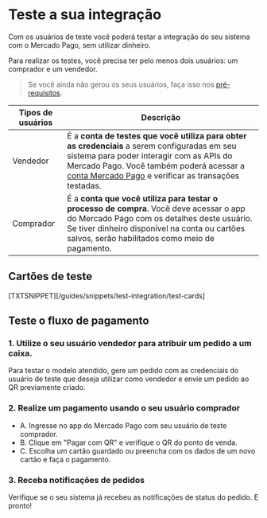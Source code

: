 # Teste a sua integração

Com os usuários de teste você poderá testar a integração do seu sistema com o Mercado Pago, sem utilizar dinheiro.

Para realizar os testes, você precisa ter pelo menos dois usuários: um comprador e um vendedor.
> Se você ainda não gerou os seus usuários, faça isso nos [pré-requisitos](https://www.mercadopago[FAKER][URL][DOMAIN]/developers/pt/guides/qr-code/pre-requisites).

| Tipos de usuários | Descrição |
| --- | --- |
| Vendedor | É a **conta de testes que você utiliza para obter as credenciais** a serem configuradas em seu sistema para poder interagir com as APIs do Mercado Pago. Você também poderá acessar a [conta Mercado Pago](https://www.mercadopago.com.br/activities) e verificar as transações testadas. |
| Comprador | É a **conta que você utiliza para testar o processo de compra**. Você deve acessar o app do Mercado Pago com os detalhes deste usuário. Se tiver dinheiro disponível na conta ou cartões salvos, serão habilitados como meio de pagamento. |

## Cartões de teste

[TXTSNIPPET][/guides/snippets/test-integration/test-cards]

## Teste o fluxo de pagamento

### 1. Utilize o seu usuário vendedor para atribuir um pedido a um caixa.

Para testar o modelo atendido, gere um pedido com as credenciais do usuário de teste que deseja utilizar como vendedor e envie um pedido ao QR previamente criado.


### 2. Realize um pagamento usando o seu usuário comprador

- A. Ingresse no app do Mercado Pago com seu usuário de teste comprador.
- B. Clique em "Pagar com QR" e verifique o QR do ponto de venda.
- C. Escolha um cartão guardado ou preencha com os dados de um novo cartão e faça o pagamento.

### 3. Receba notificações de pedidos

Verifique se o seu sistema já recebeu as notificações de status do pedido. E pronto!

